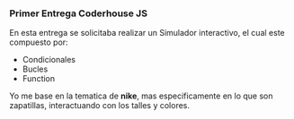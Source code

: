 ### Primer Entrega Coderhouse JS

En esta entrega se solicitaba realizar un Simulador interactivo, el cual este compuesto por: 
- Condicionales
- Bucles
- Function

Yo me base en la tematica de **nike**, mas especificamente en lo que son zapatillas, interactuando con los talles y colores.

